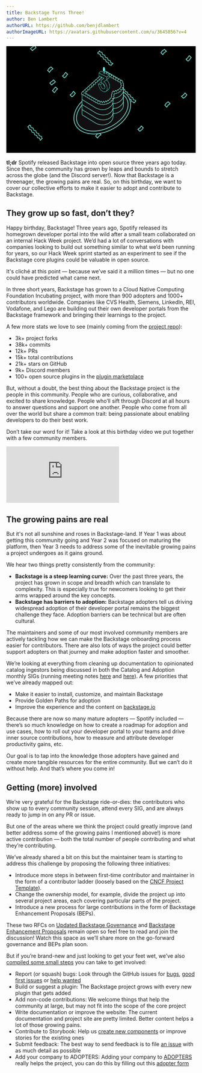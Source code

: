 ```yaml
---
title: Backstage Turns Three!
author: Ben Lambert
authorURL: https://github.com/benjdlambert
authorImageURL: https://avatars.githubusercontent.com/u/3645856?v=4
---
```


![backstage turns 3 header image](assets/2023-03-15/birthday.gif)

**tl;dr** Spotify released Backstage into open source three years ago today. Since then, the community has grown by leaps and bounds to stretch across the globe (and the Discord server!). Now that Backstage is a threenager, the growing pains are real. So, on this birthday, we want to cover our collective efforts to make it easier to adopt and contribute to Backstage.

<!--truncate-->

## They grow up so fast, don’t they?

Happy birthday, Backstage! Three years ago, Spotify released its homegrown developer portal into the wild after a small team collaborated on an internal Hack Week project. We’d had a lot of conversations with companies looking to build out something similar to what we’d been running for years, so our Hack Week sprint started as an experiment to see if the Backstage core plugins could be valuable in open source.

It's cliché at this point — because we’ve said it a million times — but no one could have predicted what came next.

In three short years, Backstage has grown to a Cloud Native Computing Foundation Incubating project, with more than 900 adopters and 1000+ contributors worldwide. Companies like CVS Health, Siemens, LinkedIn, REI, Vodafone, and Lego are building out their own developer portals from the Backstage framework and bringing their learnings to the project.

A few more stats we love to see (mainly coming from the [project repo](https://github.com/backstage/backstage)):

- 3k+ project forks
- 38k+ commits
- 12k+ PRs
- 15k+ total contributions
- 21k+ stars on GitHub
- 9k+ Discord members
- 100+ open source plugins in the [plugin marketplace](https://backstage.io/plugins)

But, without a doubt, the best thing about the Backstage project is the people in this community. People who are curious, collaborative, and excited to share knowledge. People who’ll sift through Discord at all hours to answer questions and support one another. People who come from all over the world but share a common trait: being passionate about enabling developers to do their best work.

Don’t take our word for it! Take a look at this birthday video we put together with a few community members.

<div style={{ position: 'relative', overflow: 'hidden', width: '100%', paddingTop: '56.25%'}}>
  <iframe style={{ position: 'absolute', top: 0, left: 0, right: 0, bottom: 0, width: '100%', height: '100%' }} src="https://www.youtube.com/embed/rllOa_MfEWw" frameBorder="0" allow="accelerometer; autoplay; encrypted-media; gyroscope; picture-in-picture" allowFullScreen>
  </iframe>
</div>

## The growing pains are real

But it's not all sunshine and roses in Backstage-land. If Year 1 was about getting this community going and Year 2 was focused on maturing the platform, then Year 3 needs to address some of the inevitable growing pains a project undergoes as it gains ground.

We hear two things pretty consistently from the community:

- **Backstage is a steep learning curve:** Over the past three years, the project has grown in scope and breadth which can translate to complexity. This is especially true for newcomers looking to get their arms wrapped around the key concepts.
- **Backstage has barriers to adoption:** Backstage adopters tell us driving widespread adoption of their developer portal remains the biggest challenge they face. Adoption barriers can be technical but are often cultural.

The maintainers and some of our most involved community members are actively tackling how we can make the Backstage onboarding process easier for contributors. There are also lots of ways the project could better support adopters on that journey and make adoption faster and smoother.

We’re looking at everything from cleaning up documentation to opinionated catalog ingestors being discussed in both the Catalog and Adoption monthly SIGs (running meeting notes [here](https://docs.google.com/document/d/1xg57CDfX2R5jTGbbWANzifm2szEb664kuTwfEEvKgZU/) and [here](https://docs.google.com/document/d/1zeYSzXYgh897bxPQmwy2btOwCFlEjlUDLf00riySLRc)). A few priorities that we’ve already mapped out:

- Make it easier to install, customize, and maintain Backstage
- Provide Golden Paths for adoption
- Improve the experience and the content on [backstage.io](https://backstage.io/docs/overview/what-is-backstage)

Because there are now so many mature adopters — Spotify included — there’s so much knowledge on how to create a roadmap for adoption and use cases, how to roll out your developer portal to your teams and drive inner source contributions, how to measure and attribute developer productivity gains, etc.

Our goal is to tap into the knowledge those adopters have gained and create more tangible resources for the entire community. But we can’t do it without help. And that’s where you come in!

## Getting (more) involved

We’re very grateful for the Backstage ride-or-dies: the contributors who show up to every community session, attend every SIG, and are always ready to jump in on any PR or issue.

But one of the areas where we think the project could greatly improve (and better address some of the growing pains I mentioned above!) is more active contribution — both the total number of people contributing and what they’re contributing.

We’ve already shared a bit on this but the maintainer team is starting to address this challenge by proposing the following three initiatives:

- Introduce more steps in between first-time contributor and maintainer in the form of a contributor ladder (loosely based on the [CNCF Project Template](https://github.com/cncf/project-template/blob/main/CONTRIBUTOR_LADDER.md)).
- Change the ownership model, for example, divide the project up into several project areas, each covering particular parts of the project.
- Introduce a new process for large contributions in the form of Backstage Enhancement Proposals (BEPs).

These two RFCs on [Updated Backstage Governance](https://github.com/backstage/backstage/issues/15317) and [Backstage Enhancement Proposals](https://github.com/backstage/backstage/issues/15318) remain open so feel free to read and join the discussion! Watch this space as we’ll share more on the go-forward governance and BEPs plan soon.

But if you’re brand-new and just looking to get your feet wet, we’ve also [compiled some small steps](https://backstage.io/docs/getting-started/getting-involved/) you can take to get involved:

- Report (or squash) bugs: Look through the GitHub issues for [bugs](https://github.com/backstage/backstage/labels/bug), [good first issues](https://github.com/backstage/backstage/labels/good%20first%20issue) or [help wanted](https://github.com/backstage/backstage/labels/help%20wanted)
- Build or suggest a plugin: The Backstage project grows with every new plugin that gets added
- Add non-code contributions: We welcome things that help the community at large, but may not fit into the scope of the core project
- Write documentation or improve the website: The current documentation and project site are pretty limited. Better content helps a lot of those growing pains.
- Contribute to Storybook: Help us [create new components](https://github.com/backstage/backstage/labels/help%20wanted) or improve stories for the existing ones
- Submit feedback: The best way to send feedback is to file [an issue](https://github.com/backstage/backstage/issues) with as much detail as possible
- Add your company to ADOPTERS: Adding your company to [ADOPTERS](https://github.com/backstage/backstage/blob/master/ADOPTERS.md) really helps the project, you can do this by filling out this [adopter form](https://form.typeform.com/to/zcOaKikB)
